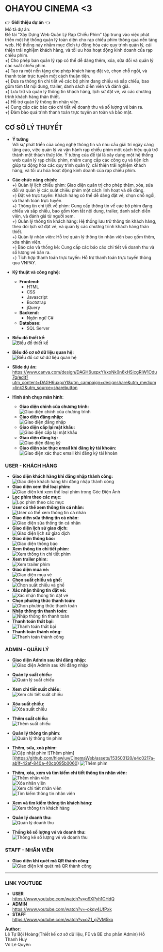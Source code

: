 # OHAYOU CINEMA <3

👉 **Giới thiệu dự án** 👈  
Mô tả dự án:  
Đề tài "Xây Dựng Web Quản Lý Rạp Chiếu Phim" tập trung vào việc phát triển một hệ thống quản lý toàn diện cho rạp chiếu phim thông qua nền tảng web. Hệ thống này nhằm mục đích tự động hóa các quy trình quản lý, cải thiện trải nghiệm khách hàng, và tối ưu hóa hoạt động kinh doanh của rạp chiếu phim.  
+) Cho phép ban quản lý rạp có thể dễ dàng thêm, xóa, sửa đổi và quản lý các suất chiếu phim.  
+) Tạo ra một nền tảng cho phép khách hàng đặt vé, chọn chỗ ngồi, và thanh toán trực tuyến một cách thuận tiện.  
+) Đưa ra thông tin chi tiết về các bộ phim đang chiếu và sắp chiếu, bao gồm tóm tắt nội dung, trailer, danh sách diễn viên và đánh giá.  
+) Lưu trữ và quản lý thông tin khách hàng, lịch sử đặt vé, và các chương trình khách hàng thân thiết.  
+) Hỗ trợ quản lý thông tin nhân viên.  
+) Cung cấp các báo cáo chi tiết về doanh thu và số lượng vé bán ra.  
+) Đảm bảo quá trình thanh toán trực tuyến an toàn và bảo mật.  

## CƠ SỞ LÝ THUYẾT  
- **Ý tưởng**  
Với sự phát triển của công nghệ thông tin và nhu cầu giải trí ngày càng tăng cao, việc quản lý và vận hành rạp chiếu phim một cách hiệu quả trở thành một thách thức lớn. Ý tưởng của đề tài là xây dựng một hệ thống web quản lý rạp chiếu phim, nhằm cung cấp các công cụ và tiện ích giúp tự động hóa các quy trình quản lý, cải thiện trải nghiệm khách hàng, và tối ưu hóa hoạt động kinh doanh của rạp chiếu phim.  

- **Các chức năng chính:**  
  +) Quản lý lịch chiếu phim: Giao diện quản trị cho phép thêm, xóa, sửa đổi và quản lý các suất chiếu phim một cách linh hoạt và dễ dàng.  
  +) Đặt vé trực tuyến: Khách hàng có thể dễ dàng đặt vé, chọn chỗ ngồi, và thanh toán trực tuyến.  
  +) Thông tin chi tiết về phim: Cung cấp thông tin về các bộ phim đang chiếu và sắp chiếu, bao gồm tóm tắt nội dung, trailer, danh sách diễn viên, và đánh giá từ người xem.  
  +) Quản lý thông tin khách hàng: Hệ thống lưu trữ thông tin khách hàng, theo dõi lịch sử đặt vé, và quản lý các chương trình khách hàng thân thiết.  
  +) Quản lý nhân viên: Hỗ trợ quản lý thông tin nhân viên bao gồm thêm, xóa nhân viên.  
  +) Báo cáo và thống kê: Cung cấp các báo cáo chi tiết về doanh thu và số lượng vé bán ra.  
  +) Tích hợp thanh toán trực tuyến: Hỗ trợ thanh toán trực tuyến thông qua VNPAY.  

- **Kỹ thuật và công nghệ:**  
  + **Frontend:**  
    - HTML  
    - CSS  
    - Javascript  
    - Bootstrap  
    - jQuery  
  + **Backend:**  
    - Ngôn ngữ C#  
  + **Database:**  
    - SQL Server  

- **Biểu đồ thiết kế:**  
  ![Biểu đồ thiết kế](https://github.com/hlewluv/CinemaWeb/assets/153503120/5d7743af-6a49-4688-b159-595892731f21)  

- **Biểu đồ cơ sở dữ liệu quan hệ:**  
  ![Biểu đồ cơ sở dữ liệu quan hệ](https://github.com/hlewluv/CinemaWeb/assets/153503120/8d86b55f-caac-4f13-bd1a-32bce164434c)  
- **Slide dự án:** https://www.canva.com/design/DAGH6uxpxYI/xoNk0n6kHSicgRIW1Odu7g/edit?utm_content=DAGH6uxpxYI&utm_campaign=designshare&utm_medium=link2&utm_source=sharebutton 

- **Hình ảnh chụp màn hình:**  
  - **Giao diện chính của chương trình:**  
    ![Giao diện chính của chương trình](https://github.com/hlewluv/CinemaWeb/assets/153503120/669e1595-090e-439a-b027-18e19d7e2877)  
  - **Giao diện đăng nhập:**  
    ![Giao diện đăng nhập](https://github.com/hlewluv/CinemaWeb/assets/153503120/31a8ba7f-dab6-4079-b912-b2efcf5535be)  
  - **Giao diện cấp lại mật khẩu:**  
    ![Giao diện cấp lại mật khẩu](https://github.com/hlewluv/CinemaWeb/assets/153503120/808d0e90-d33c-4967-91b2-bb4cb4813d41)  
  - **Giao diện đăng ký:**  
    ![Giao diện đăng ký](https://github.com/hlewluv/CinemaWeb/assets/153503120/25eea62d-7178-4973-ba7c-f5c95ae0a4ba)  
  - **Giao diện xác thực email khi đăng ký tài khoản:**  
    ![Giao diện xác thực email khi đăng ký tài khoản](https://github.com/hlewluv/CinemaWeb/assets/153503120/8e0b1d58-d68c-448b-8fc4-12b19c5938a4)  

### USER - KHÁCH HÀNG

- **Giao diện khách hàng khi đăng nhập thành công:**  
  ![Giao diện khách hàng khi đăng nhập thành công](https://github.com/hlewluv/CinemaWeb/assets/153503120/35443c43-8502-4ed1-9f11-1992b26fb8b0)  
- **Giao diện xem thể loại phim:**  
  ![Giao diện khi xem thể loại phim trong Góc Điện Ảnh](https://github.com/hlewluv/CinemaWeb/assets/153503120/9eabc14a-cca0-4159-ab28-a55c6af648de)  
- **Lọc phim theo các mục:**  
  ![Lọc phim theo các mục](https://github.com/hlewluv/CinemaWeb/assets/153503120/c24e17da-04ab-42b7-af1f-cfe243faae36)  
- **User có thể xem thông tin cá nhân:**  
  ![User có thể xem thông tin cá nhân](https://github.com/hlewluv/CinemaWeb/assets/153503120/73d32d02-1c14-4618-8109-63cbd254959a)  
- **Giao diện sửa thông tin cá nhân:**  
  ![Giao diện sửa thông tin cá nhân](https://github.com/hlewluv/CinemaWeb/assets/153503120/cb19a661-26c2-4ebe-8105-935d628915da)  
- **Giao diện lịch sử giao dịch:**  
  ![Giao diện lịch sử giao dịch](https://github.com/hlewluv/CinemaWeb/assets/153503120/038537c5-2f5f-4136-a15e-44281d1348f9)  
- **Giao diện thông báo:**  
  ![Giao diện thông báo](https://github.com/hlewluv/CinemaWeb/assets/153503120/dd14f7e7-e114-448c-aa92-5882751492f0)  
- **Xem thông tin chi tiết phim:**  
  ![Xem thông tin chi tiết phim](https://github.com/hlewluv/CinemaWeb/assets/153503120/4664e4f8-4409-4464-ad95-cbabbd6172b3)  
- **Xem trailer phim:**  
  ![Xem trailer phim](https://github.com/hlewluv/CinemaWeb/assets/153503120/5ebe6533-e8a3-49ec-9f5c-2abb2158eb1a)  
- **Giao diện mua vé:**  
  ![Giao diện mua vé](https://github.com/hlewluv/CinemaWeb/assets/153503120/5d8166f3-3c7f-43e6-b3e4-d22b8afbe96b)  
- **Chọn suất chiếu và ghế:**  
  ![Chọn suất chiếu và ghế](https://github.com/hlewluv/CinemaWeb/assets/153503120/d480fc86-e376-4aac-a6cd-e52e011eec3c)  
- **Xác nhận thông tin đặt vé:**  
  ![Xác nhận thông tin đặt vé](https://github.com/hlewluv/CinemaWeb/assets/153503120/85338f47-651d-4b23-9dd1-464f3da53bf5)  
- **Chọn phương thức thanh toán:**  
  ![Chọn phương thức thanh toán](https://github.com/hlewluv/CinemaWeb/assets/153503120/cda5c126-4ab6-46d6-9c41-3a186f3a41fe)  
- **Nhập thông tin thanh toán:**  
  ![Nhập thông tin thanh toán](https://github.com/hlewluv/CinemaWeb/assets/153503120/23237416-2d7e-428e-a59b-50995c86f058)  
- **Thanh toán thất bại:**  
  ![Thanh toán thất bại](https://github.com/hlewluv/CinemaWeb/assets/153503120/fa0e158b-8546-4093-b173-817762ca2fcd)  
- **Thanh toán thành công:**  
  ![Thanh toán thành công](https://github.com/hlewluv/CinemaWeb/assets/153503120/847c86a8-ae1b-4bb8-955e-57bc694f0eda)  

### ADMIN - QUẢN LÝ

- **Giao diện Admin sau khi đăng nhập:**  
  ![Giao diện Admin sau khi đăng nhập](https://github.com/hlewluv/CinemaWeb/assets/153503120/6aba9d3a-46c1-438e-945b-f761bff0e761)  
- **Quản lý suất chiếu:**  
  ![Quản lý suất chiếu](https://github.com/hlewluv/CinemaWeb/assets/153503120/b61ec368-9536-4594-a3f8-69d0c64899e0)  
- **Xem chi tiết suất chiếu:**  
  ![Xem chi tiết suất chiếu](https://github.com/hlewluv/CinemaWeb/assets/153503120/095d2914-f55e-4595-adba-2d9c439722e2)  
- **Xóa suất chiếu:**  
  ![Xóa suất chiếu](https://github.com/hlewluv/CinemaWeb/assets/153503120/54efd368-418e-4468-b3db-5f6aec331863)  
- **Thêm suất chiếu:**  
  ![Thêm suất chiếu](https://github.com/hlewluv/CinemaWeb/assets/153503120/ff164345-b21b-421b-abe4-61475f6a203f)  
- **Quản lý thông tin phim:**  
  ![Quản lý thông tin phim](https://github.com/hlewluv/CinemaWeb/assets/153503120/8729fdf5-8fd1-4b98-bf83-c55b39513187)  
- **Thêm, sửa, xoá phim:**  
  ![Cập nhật phim](https://github.com/hlewluv/CinemaWeb/assets/153503120/dcaaecd1-9f07-49b6-a206-e0b71fde734f)
  ![Thêm phim][(https://github.com/hlewluv/CinemaWeb/assets/153503120/e4c0217a-ab1f-42af-840a-40cb095b0060)
  ![Thêm phim](https://github.com/hlewluv/CinemaWeb/assets/153503120/e241ab48-ebed-49fd-ba6c-01a3ca1efe34)

 
- **Thêm, xóa, xem và tìm kiếm chi tiết thông tin nhân viên:**  
  ![Thêm nhân viên](https://github.com/hlewluv/CinemaWeb/assets/153503120/49519327-92bd-433d-b414-1a9a50088f9a)  
  ![Xóa nhân viên](https://github.com/hlewluv/CinemaWeb/assets/153503120/c1ced008-bfe1-42b6-821f-78379109db70)  
  ![Xem chi tiết nhân viên](https://github.com/hlewluv/CinemaWeb/assets/153503120/82b095a4-0beb-4bb5-a68e-18c205422e73)  
  ![Tìm kiếm thông tin nhân viên](https://github.com/hlewluv/CinemaWeb/assets/153503120/bf75f69d-4945-446a-86b0-80ea29e50680)  
- **Xem và tìm kiếm thông tin khách hàng:**  
  ![Xem thông tin khách hàng](https://github.com/hlewluv/CinemaWeb/assets/153503120/7daa3735-c506-4e4d-a3fb-782c06a3b812)  
- **Quản lý doanh thu:**  
  ![Quản lý doanh thu](https://github.com/hlewluv/CinemaWeb/assets/153503120/8a55dde2-f1e7-4bdc-bff3-63bfef9d1d0a)  
- **Thống kê số lượng vé và doanh thu:**  
  ![Thống kê số lượng vé và doanh thu](https://github.com/hlewluv/CinemaWeb/assets/153503120/f002223c-2b29-449f-a51b-4a0a3bc4608f)  

### STAFF - NHÂN VIÊN

- **Giao diện khi quét mã QR thành công:**  
  ![Giao diện khi quét mã QR thành công](https://github.com/hlewluv/CinemaWeb/assets/153503120/4bf1406d-acf4-4f5f-a090-1feafb3874d1)  

---
### LINK YOUTUBE
- **USER**  
https://www.youtube.com/watch?v=q9XPyh1CHdQ
- **ADMIN**  
https://www.youtube.com/watch?v=-okqv4UfPxk
- **STAFF**  
https://www.youtube.com/watch?v=oZ1_g7VM5ko

**Author:**  
Lê Tự Bội Hoàng(Thiết kế cơ sở dữ liệu, FE và BE cho phần Admin) 
Hồ Thanh Huy  
Võ Lê Quyên
